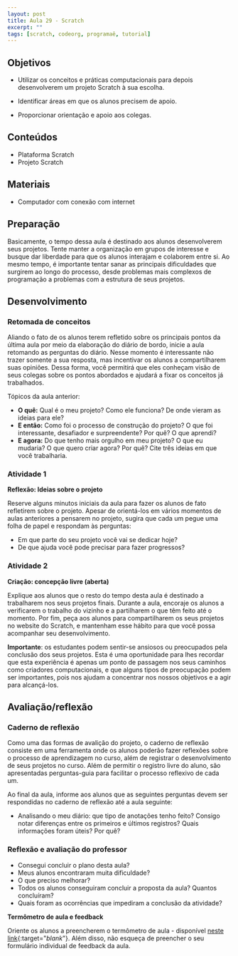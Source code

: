 ```yaml
---
layout: post
title: Aula 29 - Scratch
excerpt: ""
tags: [scratch, codeorg, programaê, tutorial]
---
```


## Objetivos

- Utilizar os conceitos e práticas computacionais para depois desenvolverem um projeto Scratch à sua escolha.

- Identificar áreas em que os alunos precisem de apoio.

- Proporcionar orientação e apoio aos colegas.


## Conteúdos

- Plataforma Scratch
- Projeto Scratch

## Materiais

- Computador com conexão com internet


## Preparação

Basicamente, o tempo dessa aula é destinado aos alunos desenvolverem seus projetos. Tente manter a organização em grupos de interesse e busque dar liberdade para que os alunos interajam e colaborem entre si. Ao mesmo tempo, é importante tentar sanar as principais dificuldades que surgirem ao longo do processo, desde problemas mais complexos de programação a problemas com a estrutura de seus projetos.


## Desenvolvimento

### Retomada de conceitos

Aliando o fato de os alunos terem refletido sobre os principais pontos da última aula por meio da elaboração do diário de bordo, inicie a aula retomando  as perguntas do diário. Nesse momento é interessante não trazer somente a sua resposta, mas incentivar os alunos a compartilharem suas opiniões. Dessa forma, você permitirá que eles conheçam visão de seus colegas sobre os pontos abordados e ajudará a fixar os conceitos já trabalhados.

Tópicos da aula anterior:

- **O quê:** Qual é o meu projeto? Como ele funciona? De onde vieram as ideias para ele?
- **E então:** Como foi o processo de construção do projeto? O que foi interessante, desafiador e surpreendente? Por quê? O que aprendi?
- **E agora:** Do que tenho mais orgulho em meu projeto? O que eu mudaria? O que quero criar agora? Por quê? Cite três ideias em que você trabalharia.


### Atividade 1

**Reflexão: Ideias sobre o projeto**

Reserve alguns minutos iniciais da aula para fazer os alunos de fato refletirem sobre o projeto. Apesar de orientá-los em vários momentos de aulas anteriores a pensarem no projeto, sugira que cada um pegue uma folha de papel e respondam às perguntas:

-	Em que parte do seu projeto você vai se dedicar hoje?
-	De que ajuda você pode precisar para fazer progressos?


### Atividade 2

**Criação: concepção livre (aberta)**

Explique aos alunos que o resto do tempo desta aula é destinado a trabalharem nos seus projetos finais. Durante a aula, encoraje os alunos a verificarem o trabalho do vizinho e a partilharem o que têm feito até o momento. Por fim, peça aos alunos para compartilharem os seus projetos no website do Scratch, e mantenham esse hábito para que você possa acompanhar seu desenvolvimento.

**Importante**: os estudantes podem sentir-se ansiosos ou preocupados pela conclusão dos seus projetos. Esta é uma oportunidade para lhes recordar que esta experiência é apenas um ponto de passagem nos seus caminhos como criadores computacionais, e que alguns tipos de preocupação podem ser importantes, pois nos ajudam a concentrar nos nossos objetivos e a agir para alcançá-los.


## Avaliação/reflexão

### Caderno de reflexão

Como uma das formas de avalição do projeto, o caderno de reflexão consiste em uma ferramenta onde os alunos poderão fazer reflexões sobre o processo de aprendizagem no curso, além de registrar o desenvolvimento de seus projetos no curso.
Além de permitir o registro livre do aluno, são apresentadas perguntas-guia para facilitar o processo reflexivo de cada um.

Ao final da aula, informe aos alunos que as seguintes perguntas devem ser respondidas no caderno de reflexão até a aula seguinte:

- Analisando o meu diário: que tipo de anotações tenho feito? Consigo notar diferenças entre os primeiros e últimos registros? Quais informações foram úteis? Por quê?


### Reflexão e avaliação do professor

 - Consegui concluir o plano desta aula?
 - Meus alunos encontraram muita dificuldade?
 - O que preciso melhorar?
 - Todos os alunos conseguiram concluir a proposta da aula? Quantos concluíram?
 - Quais foram as ocorrências que impediram a conclusão da atividade?

 **Termômetro de aula e feedback**

 Oriente os alunos a preencherem o termômetro de aula - disponível [neste link](http://goo.gl/FbZvEh){:target="_blank_"}. Além disso, não esqueça de preencher o seu formulário individual de feedback da aula.
